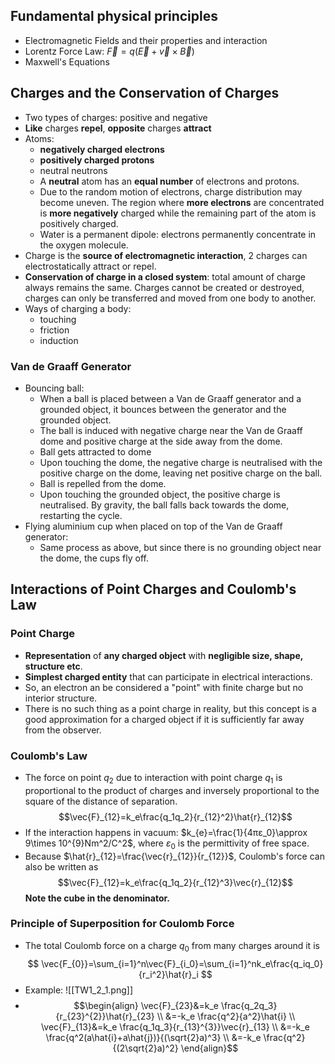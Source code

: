 ## Fundamental physical principles
- Electromagnetic Fields and their properties and interaction
- Lorentz Force Law: $\vec{F}=q(\vec{E}+\vec{v}\times \vec{B})$
- Maxwell's Equations
## Charges and the Conservation of Charges
- Two types of charges: positive and negative
- **Like** charges **repel**, **opposite** charges **attract**
- Atoms: 
	- **negatively charged electrons**
	- **positively charged protons**
	- neutral neutrons
	- A **neutral** atom has an **equal number** of electrons and protons.
	- Due to the random motion of electrons, charge distribution may become uneven. The region where **more electrons** are concentrated is **more negatively** charged while the remaining part of the atom is positively charged.
	- Water is a permanent dipole: electrons permanently concentrate in the oxygen molecule.
- Charge is the **source of electromagnetic interaction**, 2 charges can electrostatically attract or repel.
- **Conservation of charge in a closed system**: total amount of charge always remains the same. Charges cannot be created or destroyed, charges can only be transferred and moved from one body to another.
- Ways of charging a body:
	- touching
	- friction
	- induction
### Van de Graaff Generator
- Bouncing ball:
	- When a ball is placed between a Van de Graaff generator and a grounded object, it bounces between the generator and the grounded object.
	- The ball is induced with negative charge near the Van de Graaff dome and positive charge at the side away from the dome.
	- Ball gets attracted to dome
	- Upon touching the dome, the negative charge is neutralised with the positive charge on the dome, leaving net positive charge on the ball.
	- Ball is repelled from the dome.
	- Upon touching the grounded object, the positive charge is neutralised. By gravity, the ball falls back towards the dome, restarting the cycle.
- Flying aluminium cup when placed on top of the Van de Graaff generator:
	- Same process as above, but since there is no grounding object near the dome, the cups fly off.
## Interactions of Point Charges and Coulomb's Law
### Point Charge
- **Representation** of **any charged object** with **negligible size, shape, structure etc**.
- **Simplest charged entity** that can participate in electrical interactions.
- So, an electron an be considered a "point" with finite charge but no interior structure.
- There is no such thing as a point charge in reality, but this concept is a good approximation for a charged object if it is sufficiently far away from the observer.
### Coulomb's Law
- The force on point $q_2$ due to interaction with point charge $q_1$ is proportional to the product of charges and inversely proportional to the square of the distance of separation. $$\vec{F}_{12}=k_e\frac{q_1q_2}{r_{12}^2}\hat{r}_{12}$$
- If the interaction happens in vacuum: $k_{e}=\frac{1}{4πε_0}\approx 9\times 10^{9}Nm^2/C^2$, where $ε_0$ is the permittivity of free space.
- Because $\hat{r}_{12}=\frac{\vec{r}_{12}}{r_{12}}$, Coulomb's force can also be written as $$\vec{F}_{12}=k_e\frac{q_1q_2}{r_{12}^3}\vec{r}_{12}$$ **Note the cube in the denominator.**
### Principle of Superposition for Coulomb Force
- The total Coulomb force on a charge $q_0$ from many charges around it is $$
\vec{F_{0}}=\sum_{i=1}^n\vec{F}_{i_0}=\sum_{i=1}^nk_e\frac{q_iq_0}{r_i^2}\hat{r}_i
$$
- Example: ![[TW1_2_1.png]]
- $$\begin{align}
\vec{F}_{23}&=k_e \frac{q_2q_3}{r_{23}^{2}}\hat{r}_{23} \\
&=-k_e \frac{q^2}{a^2}\hat{i} \\
\vec{F}_{13}&=k_e \frac{q_1q_3}{r_{13}^{3}}\vec{r}_{13} \\
&=-k_e \frac{q^2(a\hat{i}+a\hat{j})}{(\sqrt{2}a)^3} \\
&=-k_e \frac{q^2}{(2\sqrt{2}a)^2}
\end{align}$$